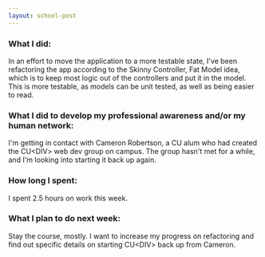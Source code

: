 ```yaml
---
layout: school-post
---
```


### What I did:

In an effort to move the application to a more testable state, I've been refactoring the app according to the Skinny Controller, Fat Model idea, which is to keep most logic out of the controllers and put it in the model. This is more testable, as models can be unit tested, as well as being easier to read.

### What I did to develop my professional awareness and/or my human network:

I'm getting in contact with Cameron Robertson, a CU alum who had created the CU&lt;DIV&gt; web dev group on campus. The group hasn't met for a while, and I'm looking into starting it back up again.

### How long I spent:

I spent 2.5 hours on work this week.

### What I plan to do next week:

Stay the course, mostly. I want to increase my progress on refactoring and find out specific details on starting CU&lt;DIV&gt; back up from Cameron.